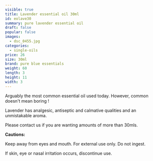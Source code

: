 ```yaml
---
visible: true
title: Lavender essential oil 30ml
id: eolave30
summary: pure lavender essential oil
draft: false
popular: false
images:
  - dsc_0455.jpg
categories:
  - single-oils
price: 26
size: 30ml
brand: pure blue essentials
weight: 60
length: 3
height: 11
width: 3
---
```

Arguably the most common essential oil used today.  However, common doesn't mean boring !

Lavender has analgesic, antiseptic and calmative qualities and an unmistakable aroma.

Please contact us if you are wanting amounts of more than 30mls.



**Cautions:**

Keep away from eyes and mouth. For external use only. Do not ingest.

If skin, eye or nasal irritation occurs, discontinue use.